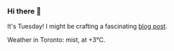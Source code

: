 ### Hi there :wave:

It's Tuesday! I might be crafting a fascinating [blog post](https://benjaminwuethrich.dev).

Weather in Toronto: mist, at +3°C.
